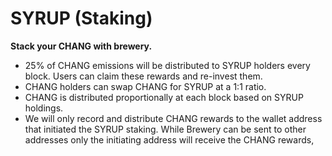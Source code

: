 # SYRUP \(Staking\)

**Stack your CHANG with brewery.**

* 25% of CHANG emissions will be distributed to SYRUP holders every block. Users can claim these rewards and re-invest them.
* CHANG holders can swap CHANG for SYRUP at a 1:1 ratio.
* CHANG is distributed proportionally at each block based on SYRUP holdings.
* We will only record and distribute CHANG rewards to the wallet address that initiated the SYRUP staking. While Brewery can be sent to other addresses only the initiating address will receive the CHANG rewards,

